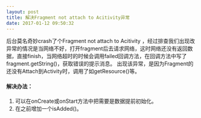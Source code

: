 ```yaml
---
layout: post
title: 解决Fragment not attach to Acitivity异常
date: 2017-01-12 09:50:32
---
```

后台莫名奇妙crash了个Fragment not attach to Acitivity ，经过排查我们出现改异常的情况是当网络不好，打开fragment后去请求网络，这时网络还没有返回数据，直接finish，当网络超时的时候会调用failed回调方法，在回调方法中写了fragment.getString()，获取错误的提示消息。
出现该异常，是因为Fragment的还没有Attach到Activity时，调用了如getResource()等。
#### 解决办法：
1. 可以在onCreate或onStart方法中把需要是数据提前初始化。
2. 在之前增加一个isAdded()。